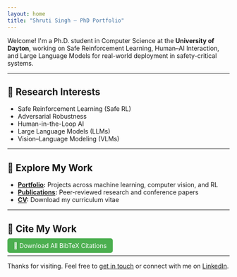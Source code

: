 ```yaml
---
layout: home
title: "Shruti Singh – PhD Portfolio"
---
```


Welcome! I'm a Ph.D. student in Computer Science at the **University of Dayton**, working on Safe Reinforcement Learning, Human–AI Interaction, and Large Language Models for real-world deployment in safety-critical systems.

---

## 📘 Research Interests

- Safe Reinforcement Learning (Safe RL)  
- Adversarial Robustness  
- Human-in-the-Loop AI  
- Large Language Models (LLMs)  
- Vision–Language Modeling (VLMs)

---

## 📂 Explore My Work

- **[Portfolio](/portfolio/):** Projects across machine learning, computer vision, and RL  
- **[Publications](/publications/):** Peer-reviewed research and conference papers  
- **[CV](/files/Shruti_Singh_CV.pdf):** Download my curriculum vitae  

---

## 📎 Cite My Work

<div style="margin-top: 1em;">
  <a href="/files/publications.bib" download style="text-decoration: none; background: #4CAF50; color: white; padding: 8px 14px; border-radius: 5px;">
    📄 Download All BibTeX Citations
  </a>
</div>

---

Thanks for visiting. Feel free to [get in touch](mailto:shruti.singh97.phd@gmail.com) or connect with me on [LinkedIn](https://www.linkedin.com/in/shruti-singh97/).
